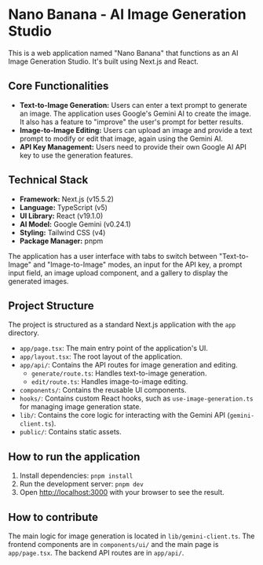 # Nano Banana - AI Image Generation Studio

This is a web application named "Nano Banana" that functions as an AI Image Generation Studio. It's built using Next.js and React.

## Core Functionalities

*   **Text-to-Image Generation:** Users can enter a text prompt to generate an image. The application uses Google's Gemini AI to create the image. It also has a feature to "improve" the user's prompt for better results.
*   **Image-to-Image Editing:** Users can upload an image and provide a text prompt to modify or edit that image, again using the Gemini AI.
*   **API Key Management:** Users need to provide their own Google AI API key to use the generation features.

## Technical Stack

*   **Framework:** Next.js (v15.5.2)
*   **Language:** TypeScript (v5)
*   **UI Library:** React (v19.1.0)
*   **AI Model:** Google Gemini (v0.24.1)
*   **Styling:** Tailwind CSS (v4)
*   **Package Manager:** pnpm

The application has a user interface with tabs to switch between "Text-to-Image" and "Image-to-Image" modes, an input for the API key, a prompt input field, an image upload component, and a gallery to display the generated images.

## Project Structure

The project is structured as a standard Next.js application with the `app` directory.

*   `app/page.tsx`: The main entry point of the application's UI.
*   `app/layout.tsx`: The root layout of the application.
*   `app/api/`: Contains the API routes for image generation and editing.
    *   `generate/route.ts`: Handles text-to-image generation.
    *   `edit/route.ts`: Handles image-to-image editing.
*   `components/`: Contains the reusable UI components.
*   `hooks/`: Contains custom React hooks, such as `use-image-generation.ts` for managing image generation state.
*   `lib/`: Contains the core logic for interacting with the Gemini API (`gemini-client.ts`).
*   `public/`: Contains static assets.

## How to run the application

1.  Install dependencies: `pnpm install`
2.  Run the development server: `pnpm dev`
3.  Open [http://localhost:3000](http://localhost:3000) with your browser to see the result.

## How to contribute

The main logic for image generation is located in `lib/gemini-client.ts`. The frontend components are in `components/ui/` and the main page is `app/page.tsx`. The backend API routes are in `app/api/`.